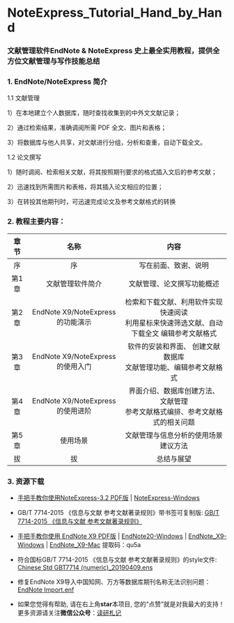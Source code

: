# NoteExpress_Tutorial_Hand_by_Hand
### 文献管理软件EndNote & NoteExpress 史上最全实用教程，提供全方位文献管理与写作技能总结

### 1. EndNote/NoteExpress 简介
1.1 文献管理

1）在本地建立个人数据库，随时查找收集到的中外文文献记录；

2）通过检索结果，准确调阅所需 PDF 全文、图片和表格；

3）将数据库与他人共享，对文献进行分组，分析和查重，自动下载全文。


1.2 论文撰写

1）随时调阅、检索相关文献，将其按照期刊要求的格式插入文后的参考文献；

2）迅速找到所需图片和表格，将其插入论文相应的位置；

3）在转投其他期刊时，可迅速完成论文及参考文献格式的转换


### 2. 教程主要内容：

| 章节 | 名称 | 内容 |
|:----------:|:------------------------:|:----------------------------------:|
| 序 | 序 | 写在前面、致谢、说明 |
| 第1章 | 文献管理软件简介 | 文献管理、论文撰写功能概述  | 
| 第2章 | EndNote X9/NoteExpress 的功能演示 | 检索和下载文献、利用软件实现快速阅读<br>利用星标来快速筛选文献、自动下载全文 编辑参考文献格式 |
| 第3章 | EndNote X9/NoteExpress 的使用入门  | 软件的安装和界面、 创建文献数据库<br>文献管理功能、编辑参考文献格式|
| 第4章 | EndNote X9/NoteExpress 的使用进阶 | 界面介绍、数据库创建方法、 文献管理<br>参考文献格式编排、参考文献格式的相关问题|
| 第5章 | 使用场景 | 文献管理与信息分析的使用场景建议方法 |
| 拔 | 拔 | 总结与展望 |

### 3. 资源下载

- [手把手教你使用NoteExpress-3.2 PDF版](https://github.com/ZetaLin/NoteExpress_Tutorial_Hand_by_Hand/releases) | [NoteExpress-Windows](https://wwi.lanzous.com/iOGA3mp6y6d
) 

- GB/T 7714-2015 《信息与文献 参考文献著录规则》带书签可复制版: [GB/T 7714-2015 《信息与文献 参考文献著录规则》](https://wwi.lanzous.com/iojMCmp73vi)

- [手把手教你使用 EndNote X9 PDF版](https://github.com/wanzhenchn/EndNote_Tutorial_Hand_by_Hand/releases) | [EndNote20-Windows](https://pan.baidu.com/s/1vUH0nIYF8jz5vFRgkFFxpw ) | [EndNote_X9-Windows](https://pan.baidu.com/s/1vUH0nIYF8jz5vFRgkFFxpw ) | [EndNote_X9-Mac](https://pan.baidu.com/s/1vUH0nIYF8jz5vFRgkFFxpw) 提取码：qu5a

- 符合国标GB/T 7714-2015 《信息与文献 参考文献著录规则》的style文件: [Chinese Std GBT7714 (numeric)_20190409.ens](https://github.com/wanzhenchn/EndNote_Tutorial_Hand_by_Hand/tree/master/resource)
- 修复EndNote X9导入中国知网、万方等数据库期刊名称无法识别问题：[EndNote Import.enf](https://github.com/wanzhenchn/EndNote_Tutorial_Hand_by_Hand/tree/master/resource)


- 如果您觉得有帮助, 请在右上角**star**本项目, 您的“点赞”就是对我最大的支持！ 更多资源请关注**微信公众号**：[读研札记](https://mp.weixin.qq.com/s/rht9MkxPV4Dk5iQityjrUQ)
